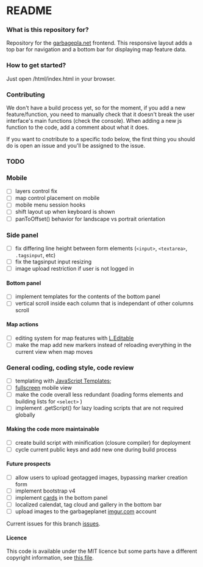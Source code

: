 # README #

### What is this repository for? ###

Repository for the [garbagepla.net](http://www.garbagepla.net) frontend. This responsive layout adds a top bar for navigation and a bottom bar for displaying map feature data.

### How to get started? ###

Just open /html/index.html in your browser.

### Contributing

We don't have a build process yet, so for the moment, if you add a new feature/function, you need to manually check that it doesn't break the user interface's main functions (check the console). When adding a new js function to the code, add a comment about what it does.

If you want to cnotribute to a specific todo below, the first thing you should do is open an issue and you'll be assigned to the issue.

### TODO

### Mobile
- [ ] layers control fix
- [ ] map control placement on mobile
- [ ] mobile menu session hooks
- [ ] shift layout up when keyboard is shown
- [ ] panToOffset() behavior for landscape vs portrait orientation

### Side panel
- [ ] fix differing line height between form elements (`<input>`, `<textarea>`, `.tagsinput`, etc)
- [ ] fix the tagsinput input resizing
- [ ] image upload restriction if user is not logged in

#### Bottom panel
- [ ] implement templates for the contents of the bottom panel
- [ ] vertical scroll inside each column that is independant of other columns scroll

#### Map actions
- [ ] editing system for map features with [L.Editable](https://github.com/Leaflet/Leaflet.Editable)
- [ ] make the map add new markers instead of reloading everything in the current view when map moves

### General coding, coding style, code review
- [ ] templating with [JavaScript Templates](https://github.com/blueimp/JavaScript-Templates);
- [ ] [fullscreen](http://www.html5rocks.com/en/mobile/fullscreen/) mobile view
- [ ] make the code overall less redundant (loading forms elements and building lists for `<select>` )
- [ ] implement .getScript() for lazy loading scripts that are not required globally

#### Making the code more maintainable
- [ ] create build script with minification (closure compiler) for deployment
- [ ] cycle current public keys and add new one during build process

#### Future prospects
- [ ] allow users to upload geotagged images, bypassing marker creation form
- [ ] implement bootstrap v4
- [ ] implement [cards](http://v4-alpha.getbootstrap.com/components/card/) in the bottom panel
- [ ] localized calendat, tag cloud and gallery in the bottom bar
- [ ] upload images to the garbageplanet [imgur.com](https://api.imgur.com/oauth2) account 

Current issues for this branch [issues](https://github.com/garbageplanet/web-ui/labels/branch%3Abottom-bar).

#### Licence
This code is available under the MIT licence but some parts have a different copyright information, see [this file](https://github.com/garbageplanet/web-ui/blob/dev/license.md).